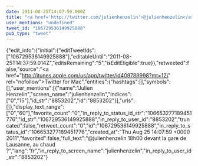 ```yaml
---
date: 2011-08-25T14:07:59.000Z
title: "<a href='http://twitter.com/julienhenzelin'>@julienhenzelin</a> 18h00 devant la gare de Lausanne, au chaud ?″"
user_mentions: "undefined"
tweet_id: "106729536149925888"
pub_type: "tweet"
---
```

{"edit_info":{"initial":{"editTweetIds":["106729536149925888"],"editableUntil":"2011-08-25T14:37:59.014Z","editsRemaining":"5","isEditEligible":true}},"retweeted":false,"source":"<a href=\"http://itunes.apple.com/us/app/twitter/id409789998?mt=12\" rel=\"nofollow\">Twitter for Mac</a>","entities":{"hashtags":[],"symbols":[],"user_mentions":[{"name":"Julien Henzelin","screen_name":"julienhenzelin","indices":["0","15"],"id_str":"8853202","id":"8853202"}],"urls":[]},"display_text_range":["0","60"],"favorite_count":"0","in_reply_to_status_id_str":"106653277189451776","id_str":"106729536149925888","in_reply_to_user_id":"8853202","truncated":false,"retweet_count":"0","id":"106729536149925888","in_reply_to_status_id":"106653277189451776","created_at":"Thu Aug 25 14:07:59 +0000 2011","favorited":false,"full_text":"@julienhenzelin 18h00 devant la gare de Lausanne, au chaud ?","lang":"fr","in_reply_to_screen_name":"julienhenzelin","in_reply_to_user_id_str":"8853202"}
